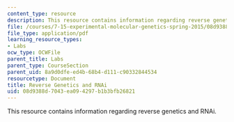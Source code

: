 ```yaml
---
content_type: resource
description: This resource contains information regarding reverse genetics and RNAi.
file: /courses/7-15-experimental-molecular-genetics-spring-2015/08d9388d7043ea094297b1b3bfb26821_MIT7_15S15_RNAi_feeding.pdf
file_type: application/pdf
learning_resource_types:
- Labs
ocw_type: OCWFile
parent_title: Labs
parent_type: CourseSection
parent_uid: 8a9d0dfe-ed4b-68b4-d111-c90332844534
resourcetype: Document
title: Reverse Genetics and RNAi
uid: 08d9388d-7043-ea09-4297-b1b3bfb26821
---
```

This resource contains information regarding reverse genetics and RNAi.


